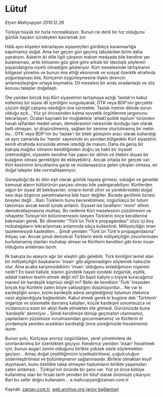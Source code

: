 # Lütuf

*Etyen Mahçupyan 2010.12.26*

<td class="columnist-detail">
<p>Türkiye büyük bir hızla normalleşiyor. Bunun ne denli bir hız olduğunu günlük hayatın içindeyken kavramak zor.</p>
<p>
<div id="haberMetinDiv">
<p>Hâlâ aynı klişeleri tekrarlayan siyasetçileri gördükçe karamsarlığa kapılmamız doğal. Ama her geçen gün geçmiş tabulardan birini daha yıpratıyor. Askerin iki dille ilgili çıkışının malum medyada bile kendine yer bulamaması, artık kimsenin göz göre göre arkaik bir ideolojik söylemin payandalığına niyetli olmadığını gösteriyor. Kürt meselesinde tartışmanın bölgesel yönetim ve bunun ima ettiği ekonomik ve sosyal özerklik etrafında yoğunlaşması bile, Kürtçenin özgürleşmesine ilişkin direncin anlamsızlaştığını ortaya koymakta. Dil meselesi bir anda sıradanlaştı ve söz konusu talepler doğallaştı.
<p>Öte yandan birçok kişi Kürt siyasetinin tartışmaya açtığı 'taslak'ın kabul edilemez bir siyasi dil içerdiğini vurgulayarak, DTK veya BDP'nin gerçekte çözüm değil çatışma istediğini öne sürmekte. Taslak metnin dilinde sorun olduğu açık... Yüz yıl öncesinden kalma sovyetik örgütlenme jargonunu tekrarlayan, Öcalan kaynaklı bir muğlaklıkla 'ahlakî politik toplum' türünden havalı laflardan medet uman, demokrasinin neresinde durduğu tam olarak belli olmayan, iyi düşünülmemiş, sağlam bir zemine oturtulmamış bir metin bu... DTK veya BDP'nin bu 'taslak'ı bir bilek güreşinin aracı olarak kullandığı ve aynı zamanda bu 'hamle' sayesinde en azından bölgedeki Kürt siyasetini kendi etrafında konsolide etmek istediği de malum. Daha da geniş bir bakışla mağdur olmanın kendiliğinden doğru ve haklı bir siyaset üretmediğini, siyasetin kendine has yapıcı bir dilinin ve ötekini duyan bir kulağının olması gerektiğini de ekleyebiliriz. Ancak ortada bir gerçek var: Kürt kesiminin birçoklarına garip ve müdanaasızca gelen çıkışları olmasa, en doğal talepler bile normalleşemiyor.
<p>Güneydoğu'da iki dilin eşit olarak günlük hayata girmesi, sokağın ve genelde kamusal alanın kültürünün parçası olması bile yadırganabiliyor. Kürtlerden olgun bir siyasi dil bekleyenler, onların kendi zihin ve yüreklerindeki doğal sesi dışa özgürce yansıtmalarına bile hazır değiller. Burada gerilimin öznesi bireyler değil... Bazı Türklerin bunu becerebilmesi, özgürlükçü bir tutum takınması ancak kendi içinde anlamlı. Siyaset ise tarafların 'resmi' dilinin demokratlaşmasına muhtaç. Bu nedenle Kürt meselesinin çözülmesini ve nihayette Türkiye'nin bölünmemesini isteyen Türklerin önce kendilerine bakmaları gerek. Bir dönemler "Türk'ün Türk'e propagandası" sözü içi boş mübalağaların tekrarlanması anlamında sıkça kullanılırdı. Milliyetçiliğin iman tazelemesiydi kastedilen... Şimdi yeniden "Türk'ün Türk'e propagandasına" ihtiyaç var. Ancak şimdi demokrat Türklerin etnik milliyetçiliğin zincirlerinden kurtulamamış olanları muhatap alması ve Kürtlerin kendileri gibi birer insan olduğunu anlatması lazım.
<p>İlk bakışta bu epeyce ağır bir eleştiri gibi gelebilir. Türk kimliğini temel alan bir milliyetçiliğin başkalarını 'insan' gibi algılamadığını söylemek haksızlık olur. Ama acaba karşımızdakinin 'insan' olduğunu anladığımızın nişanesi nedir? En basit haliyle, kişinin gündelik hayatı içindeki özgürlük, eşitlik, adalet hakkını teslim etmek değil mi? En basit haliyle o kişiyle kuracağımız manevî bir kardeşlik köprüsü değil mi? Belki de kendisini 'Türk' hisseden birçok kişi Kürtlere zaten böyle yaklaştığını düşünüyordur... Ne var ki kardeşliğin sınavı, bizim kardeşlik adına sergilediğimiz tutumun ötekince nasıl algılandığıyla bağlantılıdır. Kabul etmek gerek ki bugüne dek 'Türklerin' organize ve sistematik davranış kalıpları, küçük kardeşini sorumsuzca ve vicdansızca ezen bir abiyi ifade etmekten öte gitmedi. Günümüzde buna 'kardeşlik' denmiyor... Şimdi kendimize dönüp geçmişten utanmamız, yapılanların yüzümüze vurulmasından gocunmamamız ve Kürtlerin el yordamıyla yeniden aradıkları kardeşliği önce yüreğimizde hissetmemiz lazım.
<p>Bunun yolu, Kürtçeye sınırsız özgürlükten, yerel yönetimlere de sınırlandırılmış bir özerklikten geçiyor. Kendimizi yeniden 'insan' hissetmek için, bunun asgari zemin olduğunu birlikte yüksek sesle söylemekten geçiyor... Amaç doğal çeşitliliğimizin içselleştirilmesi, çoğulculuğun sistemleştirilmesi ve bütünleşmenin sağlanmasıdır. Birlikte olmaktan keyif duymayan, bunu özellikle talep etmeyen toplumların birlikte yaşamaları zaten anlamsız... Türkiye'nin önünde bir şans var. Yüz yıl önce kötüye kullanılmış olan bir fırsatı tarih yeniden bir lütuf olarak önümüze çıkarıyor. Bari bu sefer doğru kullanalım... e.mahcupyan@zaman.com.tr</p></p></p></p></p></div>
</p>
<a href="http://web.archive.org/web/20110101030541/mailto:e.mahcupyan@zaman.com.tr">
</a></td>

Kaynak: [zaman.com.tr](http://zaman.com.tr/yazar.do?yazino=1070228), [web.archive.org (arşiv bağlantısı)](http://web.archive.org/web/20110101030541/http://www.zaman.com.tr:80/yazar.do?yazino=1070228)
